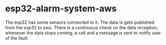 # esp32-alarm-system-aws

The esp32 has some sensors connected to it. The data is gets published from the esp32 to aws. There is a continuous check on the data reception, whenever the data stops coming, a call and a message is sent to notify user of the fault.
